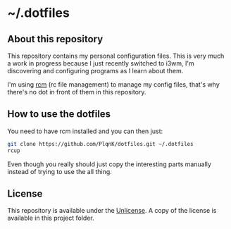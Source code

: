 # ~/.dotfiles

## About this repository

This repository contains my personal configuration files. This is very much a work in progress because I just recently switched to i3wm, I'm discovering and configuring programs as I learn about them.

I'm using [rcm](https://github.com/thoughtbot/rcm) (rc file management) to manage my config files, that's why there's no dot in front of them in this repository.

## How to use the dotfiles

You need to have rcm installed and you can then just:

```bash
git clone https://github.com/PlqnK/dotfiles.git ~/.dotfiles
rcup
```
Even though you really should just copy the interesting parts manually instead of trying to use the all thing.

## License

This repository is available under the [Unlicense](https://unlicense.org/). A copy of the license is available in this project folder.
